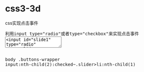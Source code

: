 # css3-3d
css实现点击事件
<pre>
利用input type="radio"或者type="checkbox"来实现点击事件
<textarea><input id="slide1" type="radio" name="slider" checked></textarea>
body .buttons-wrapper input:nth-child(2):checked~.slider>li:nth-child(1) 
</pre>

